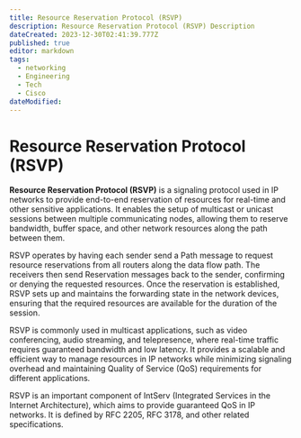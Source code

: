 ```yaml
---
title: Resource Reservation Protocol (RSVP)
description: Resource Reservation Protocol (RSVP) Description
dateCreated: 2023-12-30T02:41:39.777Z
published: true
editor: markdown
tags:
  - networking
  - Engineering
  - Tech
  - Cisco
dateModified: 
---
```

# Resource Reservation Protocol (RSVP)

**Resource Reservation Protocol (RSVP)** is a signaling protocol used in IP networks to provide end-to-end reservation of resources for real-time and other sensitive applications. It enables the setup of multicast or unicast sessions between multiple communicating nodes, allowing them to reserve bandwidth, buffer space, and other network resources along the path between them.

RSVP operates by having each sender send a Path message to request resource reservations from all routers along the data flow path. The receivers then send Reservation messages back to the sender, confirming or denying the requested resources. Once the reservation is established, RSVP sets up and maintains the forwarding state in the network devices, ensuring that the required resources are available for the duration of the session.

RSVP is commonly used in multicast applications, such as video conferencing, audio streaming, and telepresence, where real-time traffic requires guaranteed bandwidth and low latency. It provides a scalable and efficient way to manage resources in IP networks while minimizing signaling overhead and maintaining Quality of Service (QoS) requirements for different applications.

RSVP is an important component of IntServ (Integrated Services in the Internet Architecture), which aims to provide guaranteed QoS in IP networks. It is defined by RFC 2205, RFC 3178, and other related specifications.